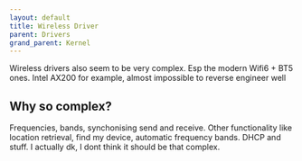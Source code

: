 ```yaml
---
layout: default
title: Wireless Driver
parent: Drivers
grand_parent: Kernel
---
```


Wireless drivers also seem to be very complex. Esp the modern Wifi6 + BT5 ones. Intel AX200 for example, almost impossible to reverse engineer well

## Why so complex?
Frequencies, bands, synchonising send and receive. Other functionality like location retrieval, find my device, automatic frequency bands. DHCP and stuff.
I actually dk, I dont think it should be that complex.
